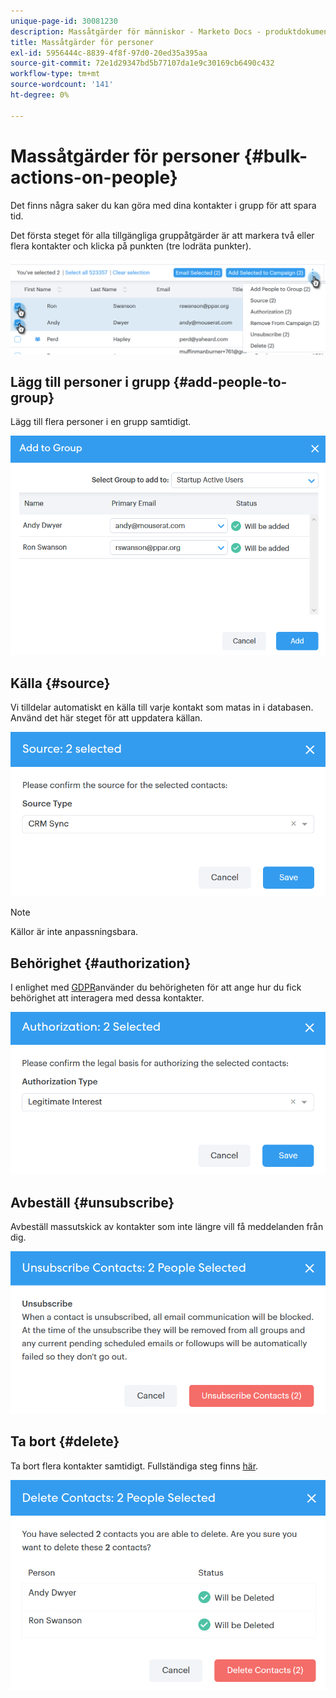 ```yaml
---
unique-page-id: 30081230
description: Massåtgärder för människor - Marketo Docs - produktdokumentation
title: Massåtgärder för personer
exl-id: 5956444c-8839-4f8f-97d0-20ed35a395aa
source-git-commit: 72e1d29347bd5b77107da1e9c30169cb6490c432
workflow-type: tm+mt
source-wordcount: '141'
ht-degree: 0%

---
```


# Massåtgärder för personer {#bulk-actions-on-people}

Det finns några saker du kan göra med dina kontakter i grupp för att spara tid.

Det första steget för alla tillgängliga gruppåtgärder är att markera två eller flera kontakter och klicka på punkten (tre lodräta punkter).

![](assets/one-3.png)

## Lägg till personer i grupp {#add-people-to-group}

Lägg till flera personer i en grupp samtidigt.

![](assets/add-to-group.png)

## Källa {#source}

Vi tilldelar automatiskt en källa till varje kontakt som matas in i databasen. Använd det här steget för att uppdatera källan.

![](assets/source.png)

>[!NOTE]
>
>Källor är inte anpassningsbara.

## Behörighet {#authorization}

I enlighet med [GDPR](https://eugdpr.org/)använder du behörigheten för att ange hur du fick behörighet att interagera med dessa kontakter.

![](assets/authorization.png)

## Avbeställ {#unsubscribe}

Avbeställ massutskick av kontakter som inte längre vill få meddelanden från dig.

![](assets/unsubscribe.png)

## Ta bort {#delete}

Ta bort flera kontakter samtidigt. Fullständiga steg finns [här](/help/marketo/product-docs/marketo-sales-connect/people/managing-contacts/creating-and-deleting-contacts.md).

![](assets/delete.png)
